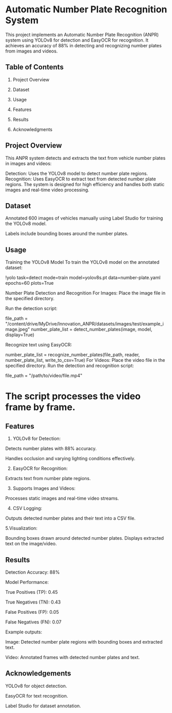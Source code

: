 
# Automatic Number Plate Recognition System

This project implements an Automatic Number Plate Recognition (ANPR) system using YOLOv8 for detection and EasyOCR for recognition. It achieves an accuracy of 88% in detecting and recognizing number plates from images and videos.


## Table of Contents
1. Project Overview

2. Dataset

3. Usage

4. Features

5. Results

6. Acknowledgments

## Project Overview
This ANPR system detects and extracts the text from vehicle number plates in images and videos:

Detection: Uses the YOLOv8 model to detect number plate regions.
Recognition: Uses EasyOCR to extract text from detected number plate regions.
The system is designed for high efficiency and handles both static images and real-time video processing.
## Dataset
Annotated 600 images of vehicles manually using Label Studio for training the YOLOv8 model.

Labels include bounding boxes around the number plates.


## Usage
Training the YOLOv8 Model
To train the YOLOv8 model on the annotated dataset:

!yolo task=detect mode=train model=yolov8s.pt data=number-plate.yaml epochs=60 plots=True

Number Plate Detection and Recognition
For Images:
Place the image file in the specified directory.

Run the detection script:

file_path = "/content/drive/MyDrive/Innovation_ANPR/datasets/images/test/example_image.jpeg"
number_plate_list = detect_number_plates(image, model, display=True)

Recognize text using EasyOCR:

number_plate_list = recognize_number_plates(file_path, reader, number_plate_list, write_to_csv=True)
For Videos:
Place the video file in the specified directory.
Run the detection and recognition script:

file_path = "/path/to/video/file.mp4"
# The script processes the video frame by frame.
## Features
1. YOLOv8 for Detection:

Detects number plates with 88% accuracy.

Handles occlusion and varying lighting conditions effectively.

2. EasyOCR for Recognition:

Extracts text from number plate regions.

3. Supports Images and Videos:

Processes static images and real-time video streams.

4. CSV Logging:

Outputs detected number plates and their text into a CSV file.

5.Visualization:

Bounding boxes drawn around detected number plates.
Displays extracted text on the image/video.
## Results
Detection Accuracy: 88%

Model Performance:

True Positives (TP): 0.45

True Negatives (TN): 0.43

False Positives (FP): 0.05

False Negatives (FN): 0.07

Example outputs:

Image: Detected number plate regions with bounding boxes and extracted text.

Video: Annotated frames with detected number plates and text.

## Acknowledgements
YOLOv8 for object detection.

EasyOCR for text recognition.

Label Studio for dataset annotation.
